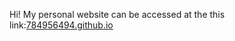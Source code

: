 Hi! My personal website can be accessed at the this link:[784956494.github.io](https://784956494.github.io/)
